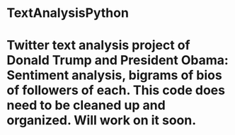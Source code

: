 
# TextAnalysisPython
# Twitter text analysis project of Donald Trump and President Obama: Sentiment analysis, bigrams of bios of followers of each. This code does need to be cleaned up and organized. Will work on it soon.  
